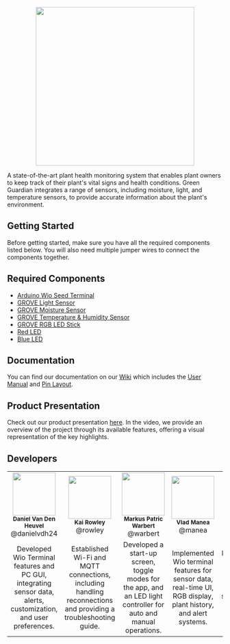 <div align="center">
    <img src="https://github.com/user-attachments/assets/55a0ab2e-b0c2-489d-a141-5eb5a146be53" style="height: 370px;">
</div>

A state-of-the-art plant health monitoring system that enables plant owners to keep track of their plant's vital signs and health conditions. Green Guardian integrates a range of sensors, including moisture, light, and temperature sensors, to provide accurate information about the plant's environment.

## Getting Started

Before getting started, make sure you have all the required components listed below. You will also need multiple jumper wires to connect the components together.

## Required Components

- [Arduino Wio Seed Terminal](https://wiki.seeedstudio.com/Wio-Terminal-Getting-Started/)
- [GROVE Light Sensor](https://wiki.seeedstudio.com/Grove-Light_Sensor/)
- [GROVE Moisture Sensor](https://wiki.seeedstudio.com/Grove-Moisture_Sensor/)
- [GROVE Temperature & Humidity Sensor](https://wiki.seeedstudio.com/Grove-TemperatureAndHumidity_Sensor/)
- [GROVE RGB LED Stick](https://wiki.seeedstudio.com/Grove-RGB_LED_Stick-10-WS2813_Mini)
- [Red LED](https://wiki.seeedstudio.com/Grove-Red_LED)
- [Blue LED](https://wiki.seeedstudio.com/Grove-Blue_LED)

## Documentation

You can find our documentation on our [Wiki](https://github.com/danielvdh24/green-guardian/wiki) which includes the [User Manual](https://github.com/danielvdh24/green-guardian/wiki/User-Manual) and [Pin Layout](https://github.com/danielvdh24/green-guardian/wiki/User-Manual#configuring-the-sensor-pins).

## Product Presentation

Check out our product presentation [here](https://www.youtube.com/watch?v=28OYNee31-A). In the video, we provide an overview of the project through its available features, offering a visual representation of the key highlights.

## Developers

<table>
  <tr>
    <td align="center"><img src="https://secure.gravatar.com/avatar/3056b6827d3d959ea87306c4d2dd0c6a?s=800&d=identicon" width="100px;"/><br/><sub><b>Daniel Van Den Heuvel</b></sub><br>@danielvdh24</td>
    <td align="center"><img src="https://secure.gravatar.com/avatar/3271ba4e481b7c393b650b96a17344d0?s=800&d=identicon" width="100px;"/><br/><sub><b>Kai Rowley</b></sub><br>@rowley</td>
    <td align="center"><img src="https://secure.gravatar.com/avatar/b42bb18c7be524e233a1810611d9d691?s=800&d=identicon" width="100px;"/><br/><sub><b>Markus Patric Warbert</b></sub><br>@warbert</td>
    <td align="center"><img src="https://secure.gravatar.com/avatar/2fc86cf92b745433d732d4a2dc12653a?s=800&d=identicon" width="100px;"/><br/><sub><b>Vlad Manea</b></sub><br>@manea</td>
    <td align="center"><img src="https://secure.gravatar.com/avatar/67c02e131c7f77b7a6503eca15d13acc?s=800&d=identicon" width="100px;"/><br/><sub><b>Danyil Akulich</b></sub><br>@danyil</td>
    <td align="center"><img src="https://git.chalmers.se/uploads/-/system/user/avatar/3821/avatar.png?width=400" width="100px;"/><br/><sub><b>Salman Babar</b></sub><br>@salmanb</td>
  </tr>
  <tr>
    <td align="center">Developed Wio Terminal features and PC GUI, integrating sensor data, alerts, customization, and user preferences.</td>
    <td align="center">Established Wi-Fi and MQTT connections, including handling reconnections and providing a troubleshooting guide.</td>
    <td align="center">Developed a start-up screen, toggle modes for the app, and an LED light controller for auto and manual operations.</td>
    <td align="center">Implemented Wio terminal features for sensor data, real-time UI, RGB display, plant history, and alert systems.</td>
    <td align="center">Built a PC GUI for sensor data visualization, graphs, spreadsheets, and MQTT broker integration.</td>
    <td align="center">Designed the PC GUI, contributed documentation, and ensured functional requirements were met.</td>
  </tr>
</table>
